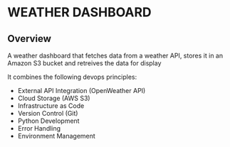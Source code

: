 # WEATHER DASHBOARD

## Overview
A weather dashboard that fetches data from a weather API, stores it in an Amazon S3 bucket and retreives the data for display

It combines the following devops principles:
- External API Integration (OpenWeather API)
- Cloud Storage (AWS S3)
- Infrastructure as Code
- Version Control (Git)
- Python Development
- Error Handling
- Environment Management
